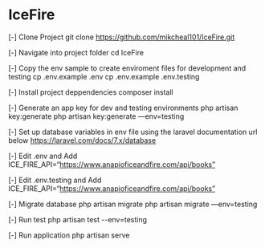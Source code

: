 # IceFire

[-] Clone Project
git clone https://github.com/mikcheal101/IceFire.git

[-] Navigate into project folder
cd IceFire

[-] Copy the env sample to create enviroment files for development and testing
cp .env.example .env
cp .env.example .env.testing

[-] Install project deppendencies
composer install

[-] Generate an app key for dev and testing environments
php artisan key:generate
php artisan key:generate —env=testing

[-] Set up database variables in env file using the laravel documentation url below
https://laravel.com/docs/7.x/database

[-] Edit .env and Add
ICE_FIRE_API=“https://www.anapioficeandfire.com/api/books”

[-] Edit .env.testing and Add
ICE_FIRE_API=“https://www.anapioficeandfire.com/api/books”

[-] Migrate database
php artisan migrate
php artisan migrate —env=testing

[-] Run test
php artisan test --env=testing

[-] Run application
php artisan serve
